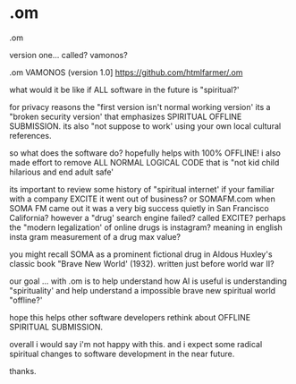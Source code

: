 # .om
.om 

version one... called? 
vamonos?

.om 
VAMONOS (version 1.0]
https://github.com/htmlfarmer/.om

what would it be like if ALL software in the future is "spiritual?'

for privacy reasons the "first version isn't normal working version' its a "broken security version' that emphasizes SPIRITUAL OFFLINE SUBMISSION.  its also "not suppose to work' using your own local cultural references.  

so what does the software do?  hopefully helps with 100% OFFLINE!  i also made effort to remove ALL NORMAL LOGICAL CODE that is "not kid child hilarious and end adult safe'

its important to review some history of "spiritual internet' if your familiar with a company EXCITE it went out of business? or SOMAFM.com when SOMA FM came out it was a very big success quietly in San Francisco California?  however a "drug' search engine failed? called EXCITE?  perhaps the "modern legalization' of online drugs is instagram?  meaning in english insta gram measurement of a drug max value?

you might recall SOMA as a prominent fictional drug in Aldous Huxley's classic book "Brave New World' (1932). written just before world war II?  

our goal ... with .om is to help understand how AI is useful is understanding "spirituality' and help understand a impossible brave new spiritual world "offline?'

hope this helps other software developers rethink about OFFLINE SPIRITUAL SUBMISSION.

overall i would say i'm not happy with this.
and i expect some radical spiritual changes to software development in the near future.

thanks.
